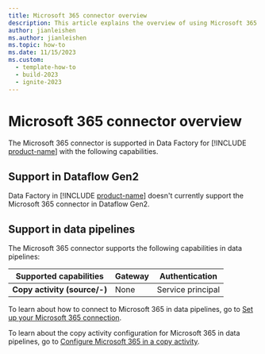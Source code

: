 ```yaml
---
title: Microsoft 365 connector overview
description: This article explains the overview of using Microsoft 365.
author: jianleishen
ms.author: jianleishen
ms.topic: how-to
ms.date: 11/15/2023
ms.custom:
  - template-how-to
  - build-2023
  - ignite-2023
---
```


# Microsoft 365 connector overview

The Microsoft 365 connector is supported in Data Factory for [!INCLUDE [product-name](../includes/product-name.md)] with the following capabilities.

## Support in Dataflow Gen2

Data Factory in [!INCLUDE [product-name](../includes/product-name.md)] doesn't currently support the Microsoft 365 connector in Dataflow Gen2.

## Support in data pipelines

The Microsoft 365 connector supports the following capabilities in data pipelines:

| Supported capabilities | Gateway | Authentication |
| --- | --- | ---|
| **Copy activity (source/-)** | None | Service principal |

To learn about how to connect to Microsoft 365 in data pipelines, go to [Set up your Microsoft 365 connection](connector-microsoft-365.md#set-up-your-connection-in-a-data-pipeline).

To learn about the copy activity configuration for Microsoft 365 in data pipelines, go to [Configure Microsoft 365 in a copy activity](connector-microsoft-365-copy-activity.md).
